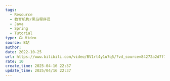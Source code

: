 ```yaml
---
tags:
  - Resource
  - 教育机构/黑马程序员
  - Java
  - Spring
  - Tutorial
type: 📺 Video
source: B站
author: 
date: 2022-10-25
url: https://www.bilibili.com/video/BV1rt4y1u7q5/?vd_source=84272a2d7f72158b38778819be5bc6ad
rate: 10
create_time: 2025-04-16 22:37
update_time: 2025/04/16 22:37
---
```


